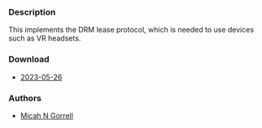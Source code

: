 ### Description
This implements the DRM lease protocol, which is needed to use devices such as VR headsets.

### Download
- [2023-05-26](https://github.com/djpohly/dwl/compare/main...minego:drm_lease_patch.patch)

### Authors
- [Micah N Gorrell](https://github.com/minego)